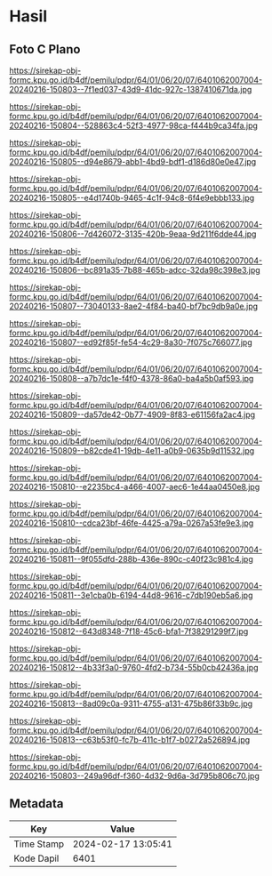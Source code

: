 # Hasil

## Foto C Plano

https://sirekap-obj-formc.kpu.go.id/b4df/pemilu/pdpr/64/01/06/20/07/6401062007004-20240216-150803--7f1ed037-43d9-41dc-927c-1387410671da.jpg

https://sirekap-obj-formc.kpu.go.id/b4df/pemilu/pdpr/64/01/06/20/07/6401062007004-20240216-150804--528863c4-52f3-4977-98ca-f444b9ca34fa.jpg

https://sirekap-obj-formc.kpu.go.id/b4df/pemilu/pdpr/64/01/06/20/07/6401062007004-20240216-150805--d94e8679-abb1-4bd9-bdf1-d186d80e0e47.jpg

https://sirekap-obj-formc.kpu.go.id/b4df/pemilu/pdpr/64/01/06/20/07/6401062007004-20240216-150805--e4d1740b-9465-4c1f-94c8-6f4e9ebbb133.jpg

https://sirekap-obj-formc.kpu.go.id/b4df/pemilu/pdpr/64/01/06/20/07/6401062007004-20240216-150806--7d426072-3135-420b-9eaa-9d211f6dde44.jpg

https://sirekap-obj-formc.kpu.go.id/b4df/pemilu/pdpr/64/01/06/20/07/6401062007004-20240216-150806--bc891a35-7b88-465b-adcc-32da98c398e3.jpg

https://sirekap-obj-formc.kpu.go.id/b4df/pemilu/pdpr/64/01/06/20/07/6401062007004-20240216-150807--73040133-8ae2-4f84-ba40-bf7bc9db9a0e.jpg

https://sirekap-obj-formc.kpu.go.id/b4df/pemilu/pdpr/64/01/06/20/07/6401062007004-20240216-150807--ed92f85f-fe54-4c29-8a30-7f075c766077.jpg

https://sirekap-obj-formc.kpu.go.id/b4df/pemilu/pdpr/64/01/06/20/07/6401062007004-20240216-150808--a7b7dc1e-f4f0-4378-86a0-ba4a5b0af593.jpg

https://sirekap-obj-formc.kpu.go.id/b4df/pemilu/pdpr/64/01/06/20/07/6401062007004-20240216-150809--da57de42-0b77-4909-8f83-e61156fa2ac4.jpg

https://sirekap-obj-formc.kpu.go.id/b4df/pemilu/pdpr/64/01/06/20/07/6401062007004-20240216-150809--b82cde41-19db-4e11-a0b9-0635b9d11532.jpg

https://sirekap-obj-formc.kpu.go.id/b4df/pemilu/pdpr/64/01/06/20/07/6401062007004-20240216-150810--e2235bc4-a466-4007-aec6-1e44aa0450e8.jpg

https://sirekap-obj-formc.kpu.go.id/b4df/pemilu/pdpr/64/01/06/20/07/6401062007004-20240216-150810--cdca23bf-46fe-4425-a79a-0267a53fe9e3.jpg

https://sirekap-obj-formc.kpu.go.id/b4df/pemilu/pdpr/64/01/06/20/07/6401062007004-20240216-150811--9f055dfd-288b-436e-890c-c40f23c981c4.jpg

https://sirekap-obj-formc.kpu.go.id/b4df/pemilu/pdpr/64/01/06/20/07/6401062007004-20240216-150811--3e1cba0b-6194-44d8-9616-c7db190eb5a6.jpg

https://sirekap-obj-formc.kpu.go.id/b4df/pemilu/pdpr/64/01/06/20/07/6401062007004-20240216-150812--643d8348-7f18-45c6-bfa1-7f38291299f7.jpg

https://sirekap-obj-formc.kpu.go.id/b4df/pemilu/pdpr/64/01/06/20/07/6401062007004-20240216-150812--4b33f3a0-9760-4fd2-b734-55b0cb42436a.jpg

https://sirekap-obj-formc.kpu.go.id/b4df/pemilu/pdpr/64/01/06/20/07/6401062007004-20240216-150813--8ad09c0a-9311-4755-a131-475b86f33b9c.jpg

https://sirekap-obj-formc.kpu.go.id/b4df/pemilu/pdpr/64/01/06/20/07/6401062007004-20240216-150813--c63b53f0-fc7b-411c-b1f7-b0272a526894.jpg

https://sirekap-obj-formc.kpu.go.id/b4df/pemilu/pdpr/64/01/06/20/07/6401062007004-20240216-150803--249a96df-f360-4d32-9d6a-3d795b806c70.jpg


## Metadata

| Key        | Value               |
| ---------- | ------------------- |
| Time Stamp | 2024-02-17 13:05:41 |
| Kode Dapil | 6401                |



